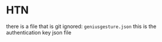 # HTN

there is a file that is git ignored: ``geniusgesture.json``
this is the authentication key json file
